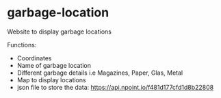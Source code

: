 # garbage-location
Website to display garbage locations

Functions:
- Coordinates
- Name of garbage location
- Different garbage details i.e Magazines, Paper, Glas, Metal
- Map to display locations
- json file to store the data: https://api.npoint.io/f481d177cfd1d8b22808
